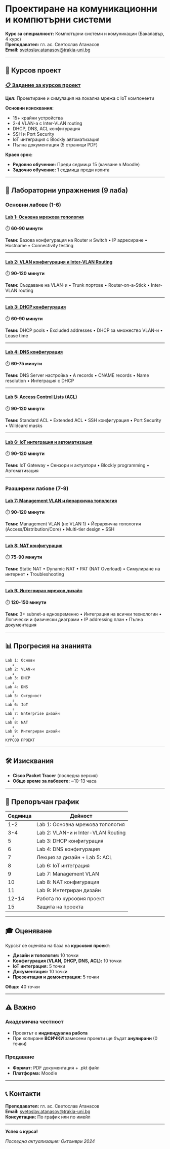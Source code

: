 # Проектиране на комуникационни и компютърни системи

**Курс за специалност:** Компютърни системи и комуникации (Бакалавър, 4 курс)  
**Преподавател:** гл. ас. Светослав Атанасов  
**Email:** svetoslav.atanasov@trakia-uni.bg

---

## 🎯 Курсов проект

### [📋 Задание за курсов проект](W07/CP.md)

**Цел:** Проектиране и симулация на локална мрежа с IoT компоненти

**Основни изисквания:**
- 15+ крайни устройства
- 2-4 VLAN-а с Inter-VLAN routing
- DHCP, DNS, ACL конфигурация
- SSH и Port Security
- IoT интеграция с Blockly автоматизация
- Пълна документация (5 страници PDF)

**Краен срок:**
- **Редовно обучение:** Преди седмица 15 (качване в Moodle)
- **Задочно обучение:** 1 седмица преди изпита

---

## 🧪 Лабораторни упражнения (9 лаба)

### Основни лабове (1-6)

#### [Lab 1: Основна мрежова топология](W07/Lab1_Basic_Network.md)
⏱️ **60-90 минути**

**Теми:** Базова конфигурация на Router и Switch • IP адресиране • Hostname • Connectivity testing

---

#### [Lab 2: VLAN конфигурация и Inter-VLAN Routing](W07/Lab2_VLANs_InterVLAN.md)
⏱️ **90-120 минути**

**Теми:** Създаване на VLAN-и • Trunk портове • Router-on-a-Stick • Inter-VLAN routing

---

#### [Lab 3: DHCP конфигурация](W07/Lab3_DHCP.md)
⏱️ **60-90 минути**

**Теми:** DHCP pools • Excluded addresses • DHCP за множество VLAN-и • Lease time

---

#### [Lab 4: DNS конфигурация](W07/Lab4_DNS.md)
⏱️ **60-75 минути**

**Теми:** DNS Server настройка • A records • CNAME records • Name resolution • Интеграция с DHCP

---

#### [Lab 5: Access Control Lists (ACL)](W07/Lab5_ACL.md)
⏱️ **90-120 минути**

**Теми:** Standard ACL • Extended ACL • SSH конфигурация • Port Security • Wildcard masks

---

#### [Lab 6: IoT интеграция и автоматизация](W07/Lab6_IoT_Integration.md)
⏱️ **90-120 минути**

**Теми:** IoT Gateway • Сензори и актуатори • Blockly programming • Автоматизация

---

### Разширени лабове (7-9)

#### [Lab 7: Management VLAN и йерархична топология](W07/Lab7_Management_VLAN_Hierarchical.md)
⏱️ **90-120 минути**

**Теми:** Management VLAN (не VLAN 1) • Йерархична топология (Access/Distribution/Core) • Multi-tier design • SSH

---

#### [Lab 8: NAT конфигурация](W07/Lab8_NAT_Configuration.md)
⏱️ **75-90 минути**

**Теми:** Static NAT • Dynamic NAT • PAT (NAT Overload) • Симулиране на интернет • Troubleshooting

---

#### [Lab 9: Интегриран мрежов дизайн](W07/Lab9_Integrated_Network_Design.md)
⏱️ **120-150 минути**

**Теми:** 3+ subnet-а едновременно • Интеграция на всички технологии • Логически и физически диаграми • IP addressing план • Пълна документация

---

## 📊 Прогресия на знанията

```
Lab 1: Основи
   ↓
Lab 2: VLAN-и
   ↓
Lab 3: DHCP
   ↓
Lab 4: DNS
   ↓
Lab 5: Сигурност
   ↓
Lab 6: IoT
   ↓
Lab 7: Enterprise дизайн
   ↓
Lab 8: NAT
   ↓
Lab 9: Интегриран дизайн
   ↓
КУРСОВ ПРОЕКТ
```

---

## 🛠️ Изисквания

- **Cisco Packet Tracer** (последна версия)
- **Общо време за лабовете:** ~10-13 часа

---

## 📝 Препоръчан график

| Седмица | Дейност |
|---------|---------|
| 1-2 | Lab 1: Основна мрежова топология |
| 3-4 | Lab 2: VLAN-и и Inter-VLAN Routing |
| 5 | Lab 3: DHCP конфигурация |
| 6 | Lab 4: DNS конфигурация |
| 7 | Лекция за дизайн + Lab 5: ACL |
| 8 | Lab 6: IoT интеграция |
| 9 | Lab 7: Management VLAN |
| 10 | Lab 8: NAT конфигурация |
| 11 | Lab 9: Интегриран дизайн |
| 12-14 | Работа по курсовия проект |
| 15 | Защита на проекта |

---

## 🎓 Оценяване

Курсът се оценява на база на **курсовия проект**:

- **Дизайн и топология:** 10 точки
- **Конфигурация (VLAN, DHCP, DNS, ACL):** 10 точки
- **IoT интеграция:** 5 точки
- **Документация:** 10 точки
- **Презентация и демонстрация:** 5 точки

**Общо:** 40 точки

---

## ⚠️ Важно

### Академична честност
- Проектът е **индивидуална работа**
- При копиране **ВСИЧКИ** замесени проекти ще бъдат **анулирани** (0 точки)

### Предаване
- **Формат:** PDF документация + .pkt файл
- **Платформа:** Moodle

---

## 📞 Контакти

**Преподавател:** гл. ас. Светослав Атанасов  
**Email:** svetoslav.atanasov@trakia-uni.bg  
**Консултации:** По график или по имейл

---

**Успех с курса!**

*Последна актуализация: Октомври 2024*
